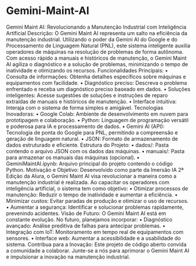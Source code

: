 # Gemini-Maint-AI
Gemini Maint AI: Revolucionando a Manutenção Industrial com Inteligência Artificial
Descrição:
O Gemini Maint AI representa um salto na eficiência da manutenção industrial. Utilizando o poder da Gemini AI do Google e do Processamento de Linguagem Natural (PNL), este sistema inteligente auxilia operadores de máquinas na resolução de problemas de forma autônoma. Com acesso rápido a manuais e históricos de manutenção, o Gemini Maint AI agiliza o diagnóstico e a solução de problemas, minimizando o tempo de inatividade e otimizando os recursos.
Funcionalidades Principais:
•	Consulta de informações: Obtenha detalhes específicos sobre máquinas e equipamentos com facilidade.
•	Diagnóstico preciso: Descreva o problema enfrentado e receba um diagnóstico preciso baseado em dados.
•	Soluções inteligentes: Acesse sugestões de soluções e instruções de reparo extraídas de manuais e históricos de manutenção.
•	Interface intuitiva: Interaja com o sistema de forma simples e amigável.
Tecnologias Inovadoras:
•	Google Colab: Ambiente de desenvolvimento em nuvem para prototipagem e colaboração.
•	Python: Linguagem de programação versátil e poderosa para IA e processamento de dados.
•	Gemini AI (API): Tecnologia de ponta do Google para PNL, permitindo a compreensão e geração de linguagem natural.
•	JSON: Formato de armazenamento de dados estruturado e eficiente.
Estrutura do Projeto:
•	dados/: Pasta contendo o arquivo JSON com os dados das máquinas.
•	manuais/: Pasta para armazenar os manuais das máquinas (opcional).
•	GeminiMaintAI.ipynb: Arquivo principal do projeto contendo o código Python.
Motivação e Objetivo:
Desenvolvido como parte da Imersão IA 2ª Edição da Alura, o Gemini Maint AI visa revolucionar a maneira como a manutenção industrial é realizada. Ao capacitar os operadores com inteligência artificial, o sistema tem como objetivo:
•	Otimizar processos de manutenção: Reduzir o tempo de inatividade e aumentar a eficiência.
•	Minimizar custos: Evitar paradas de produção e otimizar o uso de recursos.
•	Aumentar a segurança: Identificar e solucionar problemas rapidamente, prevenindo acidentes.
Visão de Futuro:
O Gemini Maint AI está em constante evolução. No futuro, planejamos incorporar:
•	Diagnóstico avançado: Análise preditiva de falhas para antecipar problemas.
•	Integração com IoT: Monitoramento em tempo real de equipamentos com sensores.
•	Interface web: Aumentar a acessibilidade e a usabilidade do sistema.
Contribua para a Inovação:
Este projeto de código aberto convida a comunidade a colaborar. Junte-se a nós para aprimorar o Gemini Maint AI e impulsionar a inovação na manutenção industrial.

